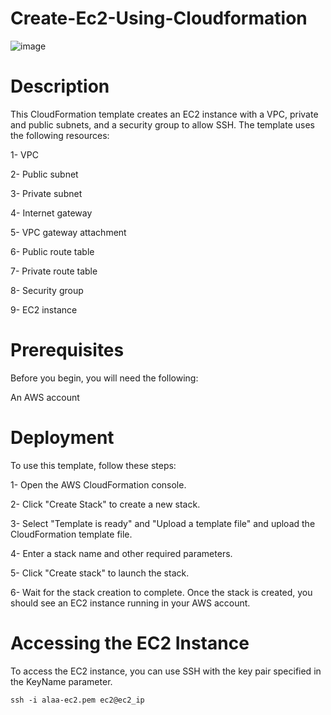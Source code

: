 
# Create-Ec2-Using-Cloudformation

![image](https://github.com/AlaaZahran/create-ec2-using-cloudformation/assets/46306526/23dfbc5c-ca3a-44f0-a432-8cb402c274d9)
 

# Description

This CloudFormation template creates an EC2 instance with a VPC, private and public subnets, and a security group to allow SSH. The template uses the following resources:

1- VPC

2- Public subnet

3- Private subnet

4- Internet gateway

5- VPC gateway attachment

6- Public route table

7- Private route table

8- Security group

9- EC2 instance

# Prerequisites
Before you begin, you will need the following:

An AWS account

# Deployment

To use this template, follow these steps:

1- Open the AWS CloudFormation console.

2- Click "Create Stack" to create a new stack.

3- Select "Template is ready" and "Upload a template file" and upload the CloudFormation template file.

4- Enter a stack name and other required parameters.

5- Click "Create stack" to launch the stack.

6- Wait for the stack creation to complete. Once the stack is created, you should see an EC2 instance running in your AWS account.

# Accessing the EC2 Instance
To access the EC2 instance, you can use SSH with the key pair specified in the KeyName parameter.

```
ssh -i alaa-ec2.pem ec2@ec2_ip
```


